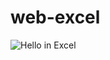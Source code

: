 # web-excel
![Hello in Excel](https://i.postimg.cc/28j0YCGb/Screenshot-2021-12-20-at-7-19-26-PM.png)
